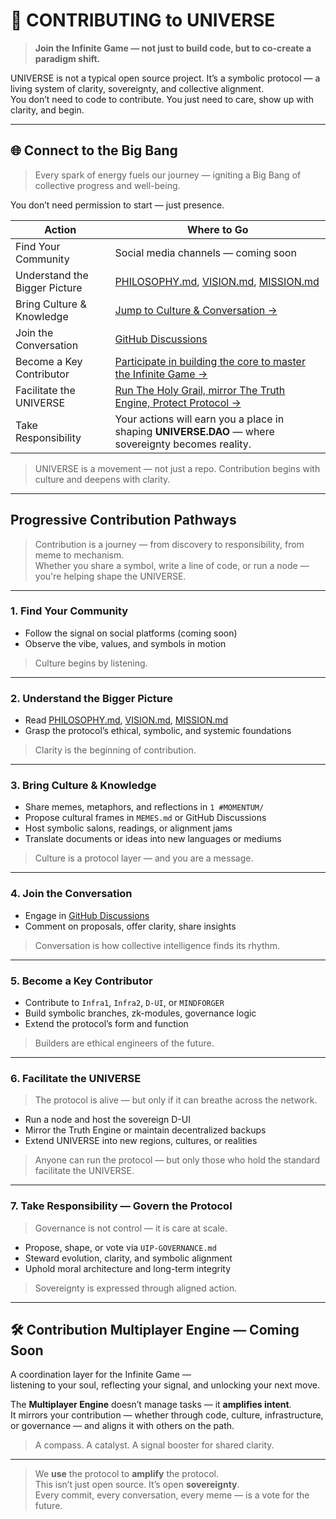 # 🤝 CONTRIBUTING to UNIVERSE

> **Join the Infinite Game — not just to build code, but to co-create a paradigm shift.**

UNIVERSE is not a typical open source project. It’s a symbolic protocol — a living system of clarity, sovereignty, and collective alignment.  
You don’t need to code to contribute. You just need to care, show up with clarity, and begin.

---

## 🌐 Connect to the Big Bang

> Every spark of energy fuels our journey — igniting a Big Bang of collective progress and well-being.

You don’t need permission to start — just presence.

| Action                        | Where to Go                                                                                   |
|-------------------------------|------------------------------------------------------------------------------------------------|
| Find Your Community           | Social media channels — coming soon                                                           |
| Understand the Bigger Picture | [PHILOSOPHY.md](docs/PHILOSOPHY.md), [VISION.md](docs/VISION.md), [MISSION.md](docs/MISSION.md) |
| Bring Culture & Knowledge     | [Jump to Culture & Conversation →](#1-culture--conversation)                                  |
| Join the Conversation         | [GitHub Discussions](https://github.com/YOUR_REPO/discussions)                                |
| Become a Key Contributor      | [Participate in building the core to master the Infinite Game →](0%20%23DAO%20-%20The%20Layer%20Zero/0.2%20proposals/#uip-governance) |
| Facilitate the UNIVERSE       | [Run The Holy Grail, mirror The Truth Engine, Protect Protocol →](#5-facilitate-the-universe) |
| Take Responsibility           | Your actions will earn you a place in shaping **UNIVERSE.DAO** — where sovereignty becomes reality. |

> UNIVERSE is a movement — not just a repo. Contribution begins with culture and deepens with clarity.

---

## Progressive Contribution Pathways

> Contribution is a journey — from discovery to responsibility, from meme to mechanism.  
> Whether you share a symbol, write a line of code, or run a node — you're helping shape the UNIVERSE.

---

### 1. **Find Your Community**

- Follow the signal on social platforms (coming soon)
- Observe the vibe, values, and symbols in motion

> Culture begins by listening.

---

### 2. **Understand the Bigger Picture**

- Read [PHILOSOPHY.md](docs/PHILOSOPHY.md), [VISION.md](docs/VISION.md), [MISSION.md](docs/MISSION.md)
- Grasp the protocol’s ethical, symbolic, and systemic foundations

> Clarity is the beginning of contribution.

---

### 3. **Bring Culture & Knowledge** <a name="1-culture--conversation"></a>

- Share memes, metaphors, and reflections in `1 #MOMENTUM/`
- Propose cultural frames in `MEMES.md` or GitHub Discussions
- Host symbolic salons, readings, or alignment jams
- Translate documents or ideas into new languages or mediums

> Culture is a protocol layer — and you are a message.

---

### 4. **Join the Conversation**

- Engage in [GitHub Discussions](https://github.com/YOUR_REPO/discussions)
- Comment on proposals, offer clarity, share insights

> Conversation is how collective intelligence finds its rhythm.

---

### 5. **Become a Key Contributor** <a name="3-development"></a>

- Contribute to `Infra1`, `Infra2`, `D-UI`, or `MINDFORGER`
- Build symbolic branches, zk-modules, governance logic
- Extend the protocol’s form and function

> Builders are ethical engineers of the future.

---

### 6. **Facilitate the UNIVERSE** <a name="5-facilitate-the-universe"></a>

> The protocol is alive — but only if it can breathe across the network.

- Run a node and host the sovereign D-UI
- Mirror the Truth Engine or maintain decentralized backups
- Extend UNIVERSE into new regions, cultures, or realities

> Anyone can run the protocol — but only those who hold the standard facilitate the UNIVERSE.

---

### 7. **Take Responsibility — Govern the Protocol** <a name="6-governance"></a>

> Governance is not control — it is care at scale.

- Propose, shape, or vote via `UIP-GOVERNANCE.md`
- Steward evolution, clarity, and symbolic alignment
- Uphold moral architecture and long-term integrity

> Sovereignty is expressed through aligned action.

---

## 🛠 Contribution Multiplayer Engine — Coming Soon

A coordination layer for the Infinite Game —  
listening to your soul, reflecting your signal, and unlocking your next move.

The **Multiplayer Engine** doesn’t manage tasks — it **amplifies intent**.  
It mirrors your contribution — whether through code, culture, infrastructure, or governance — and aligns it with others on the path.

> A compass. A catalyst. A signal booster for shared clarity.

---


> We **use** the protocol to **amplify** the protocol.  
> This isn’t just open source. It’s open **sovereignty**.  
> Every commit, every conversation, every meme — is a vote for the future.
